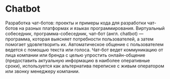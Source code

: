 # Chatbot
Разработка чат-ботов: проекты и примеры кода для разработки чат-ботов на разных платформах и языках программирования.
Виртуальный собеседник, программа-собеседник, чат-бот (англ. chatbot) — программа, которая выясняет потребности пользователей, а затем помогает удовлетворить их. Автоматическое общение с пользователем ведется с помощью текста или голоса. Чат-бот ведет коммуникацию от лица компании или бренда с целью упростить онлайн-общение (предоставить актуальную информацию в наиболее оперативные сроки), используется как альтернатива переписке с живым оператором или звонку менеджеру компании.
